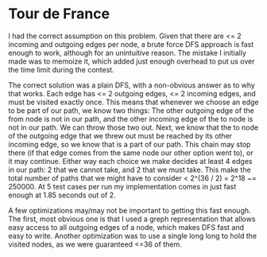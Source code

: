 # Tour de France

I had the correct assumption on this problem. Given that there are <= 2 incoming and outgoing edges per node, a brute force DFS approach is fast enough to work, although for an unintuitive reason. The mistake I initially made was to memoize it, which added just enough overhead to put us over the time limit during the contest.

The correct solution was a plain DFS, with a non-obvious answer as to why that works. Each edge has <= 2 outgoing edges, <= 2 incoming edges, and must be visited exactly once. This means that whenever we choose an edge to be part of our path, we know two things: The other outgoing edge of the from node is not in our path, and the other incoming edge of the to node is not in our path. We can throw those two out. Next, we know that the to node of the outgoing edge that we threw out must be reached by its other incoming edge, so we know that is a part of our path. This chain may stop there (if that edge comes from the same node our other option went to), or it may continue. Either way each choice we make decides at least 4 edges in our path: 2 that we cannot take, and 2 that we must take. This make the total number of paths that we might have to consider < 2^(36 / 2) = 2^18 ~= 250000. At 5 test cases per run my implementation comes in just fast enough at 1.85 seconds out of 2.

A few optimizations may/may not be important to getting this fast enough. The first, most obvious one is that I used a greph representation that allows easy access to all outgoing edges of a node, which makes DFS fast and easy to write. Another optimization was to use a single long long to hold the visited nodes, as we were guaranteed <=36 of them. 
